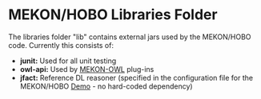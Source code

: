 # MEKON/HOBO Libraries Folder #

The libraries folder "lib" contains external jars used by the MEKON/HOBO code. Currently this consists of:

  * **junit:** Used for all unit testing
  * **owl-api:** Used by [MEKON-OWL](MEKONOWL.md) plug-ins
  * **jfact:** Reference DL reasoner (specified in the configuration file for the MEKON/HOBO [Demo](Demo.md) - no hard-coded dependency)